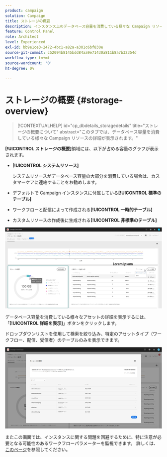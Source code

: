 ```yaml
---
product: campaign
solution: Campaign
title: ストレージの概要
description: インスタンス上のデータベース容量を消費している様々な Campaign リソースをコントロールパネルで監視する方法を説明します。
feature: Control Panel
role: Architect
level: Experienced
exl-id: bb9e1ce3-2472-4bc1-a82a-a301c6bf830e
source-git-commit: c52094b8145bdd84aa9e71430a811b8a7b32354d
workflow-type: tm+mt
source-wordcount: '0'
ht-degree: 0%

---
```


# ストレージの概要 {#storage-overview}

>[!CONTEXTUALHELP]
>id="cp_dbdetails_storagedetails"
>title="ストレージの概要について"
>abstract="このタブでは、データベース容量を消費している様々な Campaign リソースの詳細が表示されます。"

**[!UICONTROL ストレージの概要]**&#x200B;領域には、以下が占める容量のグラフが表示されます。

* **[!UICONTROL システムリソース]**

   システムリソースがデータベース容量の大部分を消費している場合は、カスタマーケアに連絡することをお勧めします。

* デフォルトで Campaign インスタンスに付属している&#x200B;**[!UICONTROL 標準のテーブル]**
* ワークフローと配信によって作成される&#x200B;**[!UICONTROL 一時的テーブル]**
* カスタムリソースの作成後に生成される&#x200B;**[!UICONTROL 非標準のテーブル]**

![](assets/database-storage-overview.png)

データベース容量を消費している様々なアセットの詳細を表示するには、「**[!UICONTROL 詳細を表示]**」ボタンをクリックします。

ドロップダウンリストを使用して検索を絞り込み、特定のアセットタイプ（ワークフロー、配信、受信者）のテーブルのみを表示できます。

![](assets/database-storage-details.png)

またこの画面では、インスタンスに関する問題を回避するために、特に注意が必要となる可能性のあるワークフローパラメーターを監視できます。 詳しくは、[このページ](workflow-monitoring.md)を参照してください。
